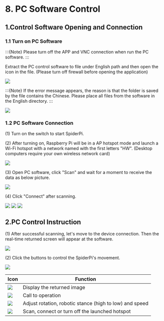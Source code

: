 # 8. PC Software Control

## 1.Control Software Opening and Connection

### 1.1 Turn on PC Software

:::{Note}
Please turn off the APP and VNC connection when run the PC software.
:::

Extract the PC control software to file under English path and then open the icon in the file. (Please turn off firewall before opening the application)

<img class="common_img" src="../_static/media/11/1.1/image1.png"/>

:::{Note}
If the error message appears, the reason is that the folder is saved by the file contains the Chinese. Please place all files from the software in the English directory.
:::

<img class="common_img" src="../_static/media/11/1.1/image2.png"/>

### 1.2 PC Software Connection

(1) Turn on the switch to start SpiderPi. 

(2) After turning on, Raspberry Pi will be in a AP hotspot mode and launch a Wi-Fi hotspot with a network named with the first letters "HW". (Desktop computers require your own wireless network card) 

<img class="common_img" src="../_static/media/11/1.1/image3.png" />

(3) Open PC software, click "Scan" and wait for a moment to receive the data as below picture.

<img class="common_img" src="../_static/media/11/1.1/image4.png"  />

(4) Click "Connect" after scanning.

<img class="common_img" src="../_static/media/11/1.1/image5.png"  />

<img class="common_img" src="../_static/media/11/1.1/image6.png"  />

<img class="common_img" src="../_static/media/11/1.1/image6.png"  />

## 2.PC Control Instruction

(1) After successful scanning, let's move to the device connection. Then the real-time returned screen will appear at the software.

<img class="common_img" src="../_static/media/11/1.1/image7.png" />

(2) Click the buttons to control the SpiderPi's movement.

<img class="common_img" src="../_static/media/11/1.1/image8.png" >

| Icon                                                         | Function                                                |
| ------------------------------------------------------------ | ------------------------------------------------------- |
| <img src="../_static/media/11/1.1/image9.png" class="common_img" /> | Display the returned image                              |
| <img src="../_static/media/11/1.1/image10.png" class="common_img" /> | Call to operation                                       |
| <img src="../_static/media/11/1.1/image11.png" class="common_img" /> | Adjust rotation, robotic stance (high to low) and speed |
| <img src="../_static/media/11/1.1/image12.png" class="common_img" /> | Scan, connect or turn off the launched hotspot          |
